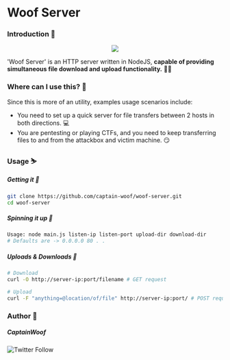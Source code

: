 # Woof Server

### Introduction 📝

<p align="center">
<img src="https://drive.google.com/uc?export=download&id=1ZDQcVVRJ-7yRoYiXVZnti6GwhdEzQX15">
</p>

'Woof Server' is an HTTP server written in NodeJS, **capable of providing simultaneous file download and upload functionality.** 🚀🚀

### Where can I use this? 🧐

Since this is more of an utility, examples usage scenarios include:

- You need to set up a quick server for file transfers between 2 hosts in both directions. 💻
- You are pentesting or playing CTFs, and you need to keep transferring files to and from the attackbox and victim machine. 😏

### Usage ⛷️

##### Getting it 🚀
```bash
git clone https://github.com/captain-woof/woof-server.git
cd woof-server
```

##### Spinning it up 🚀
```bash
Usage: node main.js listen-ip listen-port upload-dir download-dir
# Defaults are -> 0.0.0.0 80 . .
```

##### Uploads & Downloads 🚀

```bash
# Download
curl -O http://server-ip:port/filename # GET request

# Upload
curl -F "anything=@location/of/file" http://server-ip:port/ # POST request
```

### Author 🏃

##### CaptainWoof

![Twitter Follow](https://img.shields.io/twitter/follow/realCaptainWoof)
